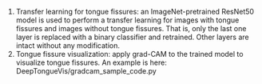 1. Transfer learning for tongue fissures: an ImageNet-pretrained ResNet50 model is used to perform a transfer learning for images with tongue fissures and images without tongue fissures. That is, only the last one layer is replaced with a binary classifier and retrained. Other layers are intact without any modification.
2. Tongue fissure visualization: apply grad-CAM to the trained model to visualize tongue fissures. An example is here:
        DeepTongueVis/gradcam_sample_code.py
